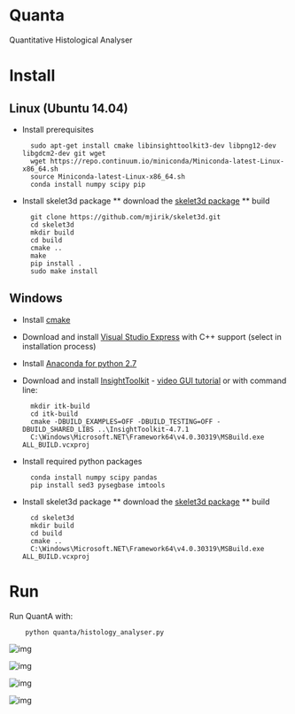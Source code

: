 # Quanta 
Quantitative Histological Analyser

# Install

## Linux (Ubuntu 14.04)

* Install prerequisites

        sudo apt-get install cmake libinsighttoolkit3-dev libpng12-dev libgdcm2-dev git wget
        wget https://repo.continuum.io/miniconda/Miniconda-latest-Linux-x86_64.sh
        source Miniconda-latest-Linux-x86_64.sh
        conda install numpy scipy pip
        

* Install skelet3d package 
** download the [skelet3d package](https://github.com/mjirik/skelet3d)
** build

        git clone https://github.com/mjirik/skelet3d.git
        cd skelet3d
        mkdir build
        cd build 
        cmake ..
        make 
        pip install .
        sudo make install

    
## Windows 
 
* Install [cmake](https://cmake.org/download/)
* Download and install [Visual Studio Express](https://www.visualstudio.com/products/visual-studio-community-vs#) with C++ support (select in installation process)
* Install [Anaconda for python 2.7](https://www.continuum.io/downloads) 
* Download and install [InsightToolkit](http://www.itk.org/ITK/resources/software.html) - [video GUI tutorial](https://www.youtube.com/watch?v=f79joU6FTFQ) or with command line:

        mkdir itk-build
        cd itk-build
        cmake -DBUILD_EXAMPLES=OFF -DBUILD_TESTING=OFF -DBUILD_SHARED_LIBS ..\InsightToolkit-4.7.1
        C:\Windows\Microsoft.NET\Framework64\v4.0.30319\MSBuild.exe ALL_BUILD.vcxproj
        
* Install required python packages

        conda install numpy scipy pandas
        pip install sed3 pysegbase imtools

* Install skelet3d package 
** download the [skelet3d package](https://github.com/mjirik/skelet3d)
** build

        cd skelet3d
        mkdir build
        cd build 
        cmake ..
        C:\Windows\Microsoft.NET\Framework64\v4.0.30319\MSBuild.exe ALL_BUILD.vcxproj
        

        

# Run 

Run QuantA with:

        python quanta/histology_analyser.py

![img](http://147.228.240.61/queetech/www/quanta01.png)

![img](http://147.228.240.61/queetech/www/quanta03.png)

![img](http://147.228.240.61/queetech/www/quanta07.png)

![img](http://147.228.240.61/queetech/www/quanta08.png)

